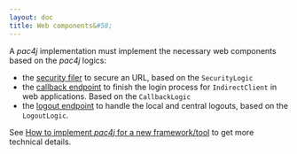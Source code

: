 ```yaml
---
layout: doc
title: Web components&#58;
---
```


A *pac4j* implementation must implement the necessary web components based on the *pac4j* logics:

- the [security filer](security-filter.html) to secure an URL, based on the `SecurityLogic`
- the [callback endpoint](callback-endpoint.html) to finish the login process for `IndirectClient` in web applications. Based on the `CallbackLogic`
- the [logout endpoint](logout-endpoint.html) to handle the local and central logouts, based on the `LogoutLogic`.

See [How to implement <i>pac4j</i> for a new framework/tool](how-to-implement-pac4j-for-a-new-framework.html) to get more technical details.

